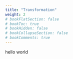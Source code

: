 ```yaml
---
title: "Transformation"
weight: 2
# bookFlatSection: false
# bookToc: true
# bookHidden: false
# bookCollapseSection: false
# bookComments: true
---
```

hello world
